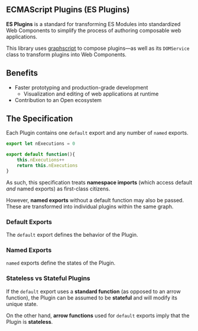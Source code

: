 ## ECMAScript Plugins (ES Plugins)

**ES Plugins** is a standard for transforming ES Modules into standardized Web Components to simplify the process of authoring composable web applications.

This library uses [graphscript](https://github.com/brainsatplay/graphscript) to compose plugins—as well as its `DOMService` class to transform plugins into Web Components.

## Benefits
- Faster prototyping and production-grade development
    - Visualization and editing of web applications at runtime
- Contribution to an Open ecosystem

## The Specification
Each Plugin contains one `default` export and any number of `named` exports.

``` javascript
export let nExecutions = 0

export default function(){
    this.nExecutions++
    return this.nExecutions
}
```

As such, this specification treats **namespace imports** (which access default *and* named exports) as first-class citizens.

However, **named exports** without a default function may also be passed. These are transformed into individual plugins within the same graph.

### Default Exports
The `default` export defines the behavior of the Plugin.

### Named Exports
 `named` exports define the states of the Plugin. 

### Stateless vs Stateful Plugins
If the `default` export uses a **standard function** (as opposed to an arrow function), the Plugin can be assumed to be **stateful** and will modify its unique state.

On the other hand, **arrow functions** used for `default` exports imply that the Plugin is **stateless**.